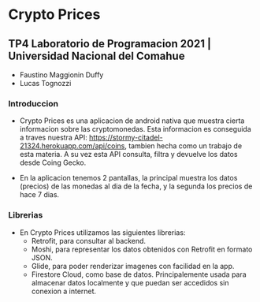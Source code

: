 # Crypto Prices
## TP4 Laboratorio de Programacion 2021 | Universidad Nacional del Comahue

* Faustino Maggionin Duffy
* Lucas Tognozzi

### Introduccion

* Crypto Prices es una aplicacion de android nativa que muestra cierta informacion sobre
  las cryptomonedas. Esta informacion es conseguida a traves nuestra API:
  https://stormy-citadel-21324.herokuapp.com/api/coins, tambien hecha como un trabajo de esta materia.
  A su vez esta API consulta, filtra y devuelve los datos desde Coing Gecko.
  
* En la aplicacion tenemos 2 pantallas, la principal muestra los datos (precios) de las monedas al
  dia de la fecha, y la segunda los precios de hace 7 dias. 
  
### Librerias

* En Crypto Prices utilizamos las siguientes librerias:
    * Retrofit, para consultar al backend.
    * Moshi, para representar los datos obtenidos con Retrofit en formato JSON.  
    * Glide, para poder renderizar imagenes con facilidad en la app.
    * Firestore Cloud, como base de datos. Principalemente usada para almacenar datos localmente y 
    que puedan ser accedidos sin conexion a internet.